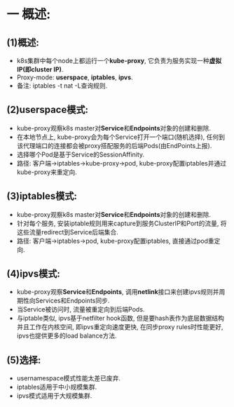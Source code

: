 # 一 概述:
## (1)概述:
- k8s集群中每个node上都运行一个**kube-proxy**, 它负责为服务实现一种**虚拟IP(即cluster IP)**.
- Proxy-mode: **userspace**, **iptables**, **ipvs**.
- 备注: iptables -t nat -L查询规则.

## (2)userspace模式:
- kube-proxy观察k8s master对**Service**和**Endpoints**对象的创建和删除.
- 在本地节点上, kube-proxy会为每个Service打开一个端口(随机选择), 任何到该代理端口的连接都会被proxy搭配服务的后端Pods(由EndPoints上报).
- 选择哪个Pod是基于Service的SessionAffinity.
- 路径: 客户端->iptables->kube-proxy->pod, kube-proxy配置iptables并通过kube-proxy来重定向.

## (3)iptables模式:
- kube-proxy观察k8s master对**Service**和**Endpoints**对象的创建和删除.
- 针对每个服务, 安装iptable规则用来capture到服务ClusterIP和Port的流量, 将这些流量redirect到Service后端集合.
- 路径: 客户端->iptables->pod, kube-proxy配置iptables, 直接通过pod重定向.

## (4)ipvs模式:
- kube-proxy观察**Service**和**Endpoints**, 调用**netlink**接口来创建ipvs规则并周期性向Services和Endpoints同步.
- 当Service被访问时, 流量被重定向到后端Pods.
- 与iptable类似, ipvs基于netfilter hook函数, 但是要hash表作为底层数据结构并且工作在内核空间, 即ipvs重定向速度更快, 在同步proxy rules时性能更好, ipvs也提供更多的load balance方法.

## (5)选择:
- usernamespace模式性能太差已废弃.
- iptables适用于中小规模集群.
- ipvs模式适用于大规模集群.
